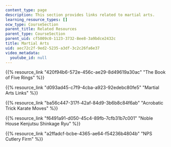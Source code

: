 ```yaml
---
content_type: page
description: This section provides links related to martial arts.
learning_resource_types: []
ocw_type: CourseSection
parent_title: Related Resources
parent_type: CourseSection
parent_uid: cf5009c0-1123-3732-8ee8-3a9bdce2432c
title: Martial Arts
uid: aec72c2f-9ed2-5235-a3df-3c2c26fa6e37
video_metadata:
  youtube_id: null
---
```


{{% resource_link "420f94b6-572e-456c-ae29-8d49619a30ac" "The Book of Five Rings" %}}

{{% resource_link "d093ad45-c7f9-4cba-a923-92edebc80fe5" "Martial Arts Links" %}}

{{% resource_link "ba56c447-317f-42af-84d9-3b6b8c84f6ab" "Acrobatic Trick Karate Moves" %}}

{{% resource_link "f6491a91-d050-45c4-89fb-7cfb31b7c001" "Noble House Kenjutsu Shinkage Ryu" %}}

{{% resource_link "a2ffadcf-bcbe-4365-ae64-f54236b4804b" "NPS Cutlery Firm" %}}